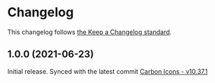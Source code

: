 # Changelog

This changelog follows [the Keep a Changelog standard](https://keepachangelog.com).

## 1.0.0 (2021-06-23)
Initial release.
Synced with the latest commit [Carbon Icons - v10.37.1](https://github.com/carbon-design-system/carbon/releases/tag/v10.37.1)
